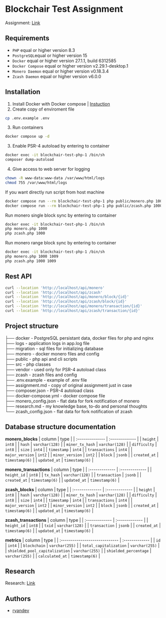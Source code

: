 # Blockchair Test Assignment

Assignment: [Link](assignment.md)

## Requirements
- `PHP` equal or higher version 8.3
- `PostgreSQL`equal or higher version 15
- `Docker` equal or higher version 27.1.1, build 6312585
- `Docker Compose` equal or higher version v2.29.1-desktop.1
- `Monero Daemon` equal or higher version v0.18.3.4
- `Zcash Daemon` equal or higher version v6.0.0

## Installation
1. Install Docker with Docker compose | [Instuction](https://docs.docker.com/engine/install/)
2. Create copy of enviroment file
```bash
cp .env.example .env
```
3. Run containers
```bash
docker compose up -d
```

3. Enable PSR-4 autoload by entering to container
```bash
docker exec -it blockchair-test-php-1 /bin/sh
composer dump-autoload
```

4. Give access to web server for logging
```bash
chown -R www-data:www-data /var/www/html/logs
chmod 755 /var/www/html/logs
```

If you want directly run script from host machine
```bash
docker compose run --rm blockchair-test-php-1 php public/monero.php 1000
docker compose run --rm blockchair-test-php-1 php public/zcash.php 1000
```

Run monero single block sync by entering to container
```bash
docker exec -it blockchair-test-php-1 /bin/sh
php monero.php 1000
php zcash.php 1000
```

Run monero range block sync by entering to container
```bash
docker exec -it blockchair-test-php-1 /bin/sh
php monero.php 1000 1009
php zcash.php 1000 1009
```

## Rest API
```bash
curl --location 'http://localhost/api/monero'
curl --location 'http://localhost/api/zcash'
curl --location 'http://localhost/api/monero/block/{id}'
curl --location 'http://localhost/api/zcash/block/{id}'
curl --location 'http://localhost/api/monero/transaction/{id}'
curl --location 'http://localhost/api/zcash/transaction/{id}'
```

## Project structure
├── docker - PostgreSQL persistant data, docker files for php and nginx  
├── logs - application logs in app.log file  
├── migration - sql files for initializing database  
├── monero - docker monero files and config  
├── public - php api and cli scripts  
├── src - php classes  
├── vendor - used only for PSR-4 autoload class  
├── zcash - zcash files and config  
├── .env.example - example of .env file  
├── assignment.md - copy of original assignment just in case  
├── composer.json - PSR-4 autoload class  
├── docker-compose.yml - docker compose file  
├── monero_config.json - flat data for fork notification of monero  
├── research.md  - my knowledge base, to-do and personal thoughts  
└── zcash_config.json  - flat data for fork notification of zcash  

## Database structure documentation
**monero_blocks**
| column          | type           | 
| :-------------- | :------------- |
| `height`        | `int8`         |
| `hash`          | `varchar(128)` |
| `miner_tx_hash` | `varchar(128)` |
| `difficulty`    | `int8`         |
| `size`          | `int4`         |
| `timestamp`     | `int4`         |
| `transactions`  | `int4`         |
| `major_version` | `int2`         |
| `minor_version` | `int2`         |
| `block`         | `jsonb`        |
| `created_at`    | `timestamp(6)` |
| `updated_at`    | `timestamp(6)` |

**monero_transactions**
| column         | type           | 
| :------------- | :------------- |
| `height_id`    | `int8`         |
| `tx_hash`      | `varchar(128)` |
| `transaction`  | `jsonb`        |
| `created_at`   | `timestamp(6)` |
| `updated_at`   | `timestamp(6)` |


**zcash_blocks**
| column          | type           | 
| :-------------- | :------------- |
| `height`        | `int8`         |
| `hash`          | `varchar(128)` |
| `miner_tx_hash` | `varchar(128)` |
| `difficulty`    | `int8`         |
| `size`          | `int4`         |
| `timestamp`     | `int4`         |
| `transactions`  | `int4`         |
| `major_version` | `int2`         |
| `minor_version` | `int2`         |
| `block`         | `jsonb`        |
| `created_at`    | `timestamp(6)` |
| `updated_at`    | `timestamp(6)` |

**zcash_transactions**
| column         | type           | 
| :------------- | :------------- |
| `height_id`    | `int8`         |
| `txid`         | `varchar(128)` |
| `transaction`  | `jsonb`        |
| `created_at`   | `timestamp(6)` |
| `updated_at`   | `timestamp(6)` |

**metrics**
| column                         | type           | 
| :----------------------------- | :------------- |
| `id`                           | `int4`         |
| `blockchain`                   | `varchar(255)` |
| `total_capitalization`         | `varchar(255)` |
| `shielded_pool_capitalization` | `varchar(255)` |
| `shielded_percentage`          | `varchar(255)` |
| `calculated_at`                | `timestamp(6)` |

## Research
Research: [Link](research.md)

## Authors
- [ryandev](https://github.com/ryandevz)
